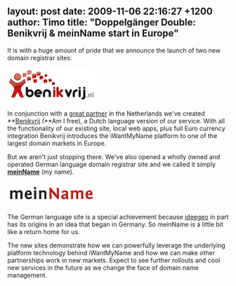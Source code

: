 layout: post
date: 2009-11-06 22:16:27 +1200
author: Timo
title: "Doppelgänger Double: Benikvrij & meinName start in Europe"
----

It is with a huge amount of pride that we announce the launch of two new domain registrar sites:

![benikvrij.png](/media/2009-11-06-benikvrij.png)

In conjunction with a [great partner](http://xxlwebhosting.nl "XXL Webhosting") in the Netherlands we've created **[Benikvrij](http://benikvrij.nl "Benikvrij") (**Am I free), a Dutch language version of our service. With all the functionality of our existing site, local web apps, plus full Euro currency integration Benikvrij introduces the iWantMyName platform to one of the largest domain markets in Europe.

But we aren't just stopping there. We've also opened a wholly owned and operated German language domain registrar site and we called it simply [**meinName**](http://meinname.com "Mein Name") (my name).

![meinname.png](/media/2009-11-06-meinname.png)

The German language site is a special achievement because [ideegeo](http://ideegeo.com "ideegeo") in part has its origins in an idea that began in Germany. So meinName is a little bit like a return home for us.

The new sites demonstrate how we can powerfully leverage the underlying platform technology behind iWantMyName and how we can make other partnerships work in new markets. Expect to see further rollouts and cool new services in the future as we change the face of domain name management.
